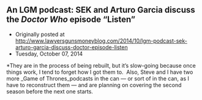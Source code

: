 ## An LGM podcast: SEK and Arturo Garcia discuss the <em>Doctor Who</em> episode “Listen”

 * Originally posted at http://www.lawyersgunsmoneyblog.com/2014/10/lgm-podcast-sek-arturo-garcia-discuss-doctor-episode-listen
 * Tuesday, October 07, 2014

\*They are in the process of being rebuilt, but it’s slow-going because once things work, I tend to forget how I got them to.  Also, Steve and I have two more _Game of Thrones_podcasts in the can — or sort of in the can, as I have to reconstruct them — and are planning on covering the second season before the next one starts.